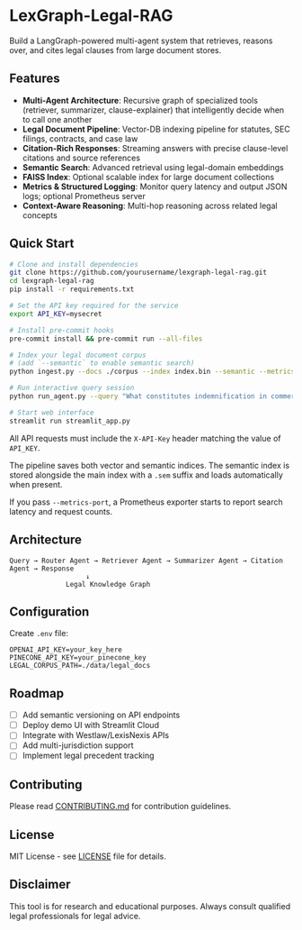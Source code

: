 # LexGraph-Legal-RAG

Build a LangGraph-powered multi-agent system that retrieves, reasons over, and cites legal clauses from large document stores.

## Features

- **Multi-Agent Architecture**: Recursive graph of specialized tools (retriever, summarizer, clause-explainer) that intelligently decide when to call one another
- **Legal Document Pipeline**: Vector-DB indexing pipeline for statutes, SEC filings, contracts, and case law
- **Citation-Rich Responses**: Streaming answers with precise clause-level citations and source references
- **Semantic Search**: Advanced retrieval using legal-domain embeddings
- **FAISS Index**: Optional scalable index for large document collections
- **Metrics & Structured Logging**: Monitor query latency and output JSON logs; optional Prometheus server
- **Context-Aware Reasoning**: Multi-hop reasoning across related legal concepts

## Quick Start

```bash
# Clone and install dependencies
git clone https://github.com/yourusername/lexgraph-legal-rag.git
cd lexgraph-legal-rag
pip install -r requirements.txt

# Set the API key required for the service
export API_KEY=mysecret

# Install pre-commit hooks
pre-commit install && pre-commit run --all-files

# Index your legal document corpus
# (add `--semantic` to enable semantic search)
python ingest.py --docs ./corpus --index index.bin --semantic --metrics-port 8001

# Run interactive query session
python run_agent.py --query "What constitutes indemnification in commercial contracts?" --index index.bin --metrics-port 8002

# Start web interface
streamlit run streamlit_app.py
```

All API requests must include the `X-API-Key` header matching the value of
`API_KEY`.

The pipeline saves both vector and semantic indices. The semantic index
is stored alongside the main index with a `.sem` suffix and loads
automatically when present.

If you pass `--metrics-port`, a Prometheus exporter starts to report search
latency and request counts.

## Architecture

```
Query → Router Agent → Retriever Agent → Summarizer Agent → Citation Agent → Response
                   ↓
              Legal Knowledge Graph
```

## Configuration

Create `.env` file:
```env
OPENAI_API_KEY=your_key_here
PINECONE_API_KEY=your_pinecone_key
LEGAL_CORPUS_PATH=./data/legal_docs
```

## Roadmap

- [ ] Add semantic versioning on API endpoints
- [ ] Deploy demo UI with Streamlit Cloud
- [ ] Integrate with Westlaw/LexisNexis APIs
- [ ] Add multi-jurisdiction support
- [ ] Implement legal precedent tracking

## Contributing

Please read [CONTRIBUTING.md](CONTRIBUTING.md) for contribution guidelines.

## License

MIT License - see [LICENSE](LICENSE) file for details.

## Disclaimer

This tool is for research and educational purposes. Always consult qualified legal professionals for legal advice.
